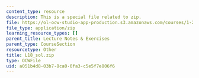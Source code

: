 ```yaml
---
content_type: resource
description: This is a special file related to zip.
file: https://ol-ocw-studio-app-production.s3.amazonaws.com/courses/1-264j-database-internet-and-systems-integration-technologies-fall-2013/a051b4d803b78ca00fa3c5e5f7e806f6_L18_sol.zip
file_type: application/zip
learning_resource_types: []
parent_title: Lecture Notes & Exercises
parent_type: CourseSection
resourcetype: Other
title: L18_sol.zip
type: OCWFile
uid: a051b4d8-03b7-8ca0-0fa3-c5e5f7e806f6
---
```

